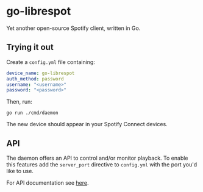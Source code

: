 # go-librespot

Yet another open-source Spotify client, written in Go.

## Trying it out

Create a `config.yml` file containing:

```yaml
device_name: go-librespot
auth_method: password
username: "<username>"
password: "<password>"
```

Then, run:

```shell
go run ./cmd/daemon
```

The new device should appear in your Spotify Connect devices.

## API

The daemon offers an API to control and/or monitor playback.
To enable this features add the `server_port` directive to `config.yml` with the port you'd like to use.

For API documentation see [here](API.md).